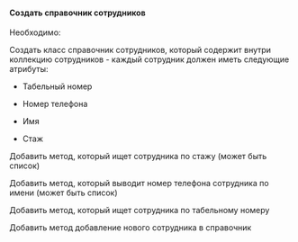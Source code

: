 #### Создать справочник сотрудников

Необходимо:


Создать класс справочник сотрудников, который содержит внутри коллекцию сотрудников - каждый сотрудник должен иметь следующие атрибуты:

* Табельный номер

* Номер телефона

* Имя

* Стаж

Добавить метод, который ищет сотрудника по стажу (может быть список)

Добавить метод, который выводит номер телефона сотрудника по имени (может быть список)

Добавить метод, который ищет сотрудника по табельному номеру

Добавить метод добавление нового сотрудника в справочник